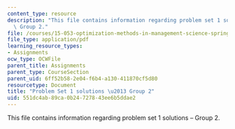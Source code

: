 ```yaml
---
content_type: resource
description: "This file contains information regarding problem set 1 solutions \u2013\
  \ Group 2."
file: /courses/15-053-optimization-methods-in-management-science-spring-2013/551dc4ab89ca0b24727843ee6b5ddae2_MIT15_053S13_ps1-2sol.pdf
file_type: application/pdf
learning_resource_types:
- Assignments
ocw_type: OCWFile
parent_title: Assignments
parent_type: CourseSection
parent_uid: 6ff52b58-2e04-f6b4-a130-411870cf5d80
resourcetype: Document
title: "Problem Set 1 solutions \u2013 Group 2"
uid: 551dc4ab-89ca-0b24-7278-43ee6b5ddae2
---
```

This file contains information regarding problem set 1 solutions – Group 2.